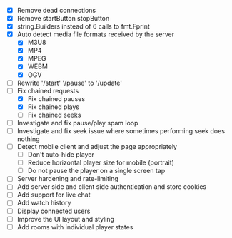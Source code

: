 - [x] Remove dead connections
- [x] Remove startButton stopButton
- [x] string.Builders instead of 6 calls to fmt.Fprint
- [x] Auto detect media file formats received by the server
    - [x] M3U8
    - [x] MP4
    - [x] MPEG
    - [x] WEBM
    - [x] OGV
- [ ] Rewrite '/start' '/pause' to '/update'
- [ ] Fix chained requests
    - [x] Fix chained pauses
    - [x] Fix chained plays
    - [ ] Fix chained seeks
- [ ] Investigate and fix pause/play spam loop
- [ ] Investigate and fix seek issue where sometimes performing seek does nothing
- [ ] Detect mobile client and adjust the page appropriately
    - [ ] Don't auto-hide player
    - [ ] Reduce horizontal player size for mobile (portrait)
    - [ ] Do not pause the player on a single screen tap
- [ ] Server hardening and rate-limiting
- [ ] Add server side and client side authentication and store cookies
- [ ] Add support for live chat
- [ ] Add watch history
- [ ] Display connected users
- [ ] Improve the UI layout and styling
- [ ] Add rooms with individual player states
